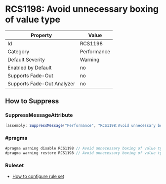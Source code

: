 # RCS1198: Avoid unnecessary boxing of value type

Property | Value
--- | ---
Id|RCS1198
Category|Performance
Default Severity|Warning
Enabled by Default|no
Supports Fade\-Out|no
Supports Fade\-Out Analyzer|no

## How to Suppress

### SuppressMessageAttribute

```csharp
[assembly: SuppressMessage("Performance", "RCS1198:Avoid unnecessary boxing of value type.", Justification = "<Pending>")]
```

### \#pragma

```csharp
#pragma warning disable RCS1198 // Avoid unnecessary boxing of value type.
#pragma warning restore RCS1198 // Avoid unnecessary boxing of value type.
```

### Ruleset

* [How to configure rule set](../HowToConfigureAnalyzers.md)
